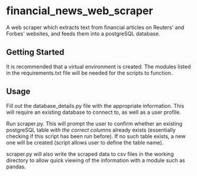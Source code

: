 # financial_news_web_scraper
A web scraper which extracts text from financial articles on Reuters' and Forbes' websites, and feeds them into a postgreSQL database.

## Getting Started
It is recommended that a virtual environment is created. The modules listed in the requirements.txt file will be needed for the scripts to function.

## Usage
Fill out the database_details.py file with the appropriate information. This will require an existing database to connect to, as well as a user profile.

Run scraper.py. This will prompt the user to confirm whether an existing postgreSQL table *with the correct columns* already exists (essentially checking if this script has been run before). If no such table exists, a new one will be created (script allows user to define the table name). 

scraper.py will also write the scraped data to csv files in the working directory to allow quick viewing of the information with a module such as pandas.
